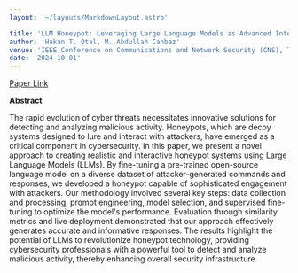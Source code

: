 ```yaml
---
layout: '~/layouts/MarkdownLayout.astro'

title: 'LLM Honeypot: Leveraging Large Language Models as Advanced Interactive Honeypot Systems'
author: 'Hakan T. Otal, M. Abdullah Canbaz'
venue: 'IEEE Conference on Communications and Network Security (CNS), Taiwan'
date: '2024-10-01'
---
```


[Paper Link](https://arxiv.org/abs/2409.08234)

**Abstract**

The rapid evolution of cyber threats necessitates innovative solutions for detecting and analyzing malicious activity. Honeypots, which are decoy systems designed to lure and interact with attackers, have emerged as a critical component in cybersecurity. In this paper, we present a novel approach to creating realistic and interactive honeypot systems using Large Language Models (LLMs). By fine-tuning a pre-trained open-source language model on a diverse dataset of attacker-generated commands and responses, we developed a honeypot capable of sophisticated engagement with attackers. Our methodology involved several key steps: data collection and processing, prompt engineering, model selection, and supervised fine-tuning to optimize the model's performance. Evaluation through similarity metrics and live deployment demonstrated that our approach effectively generates accurate and informative responses. The results highlight the potential of LLMs to revolutionize honeypot technology, providing cybersecurity professionals with a powerful tool to detect and analyze malicious activity, thereby enhancing overall security infrastructure.
